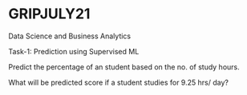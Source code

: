 # GRIPJULY21
Data Science and Business Analytics

Task-1: Prediction using Supervised ML

Predict the percentage of an student based on the no. of study hours. 

What will be predicted score if a student studies for 9.25 hrs/ day? 
